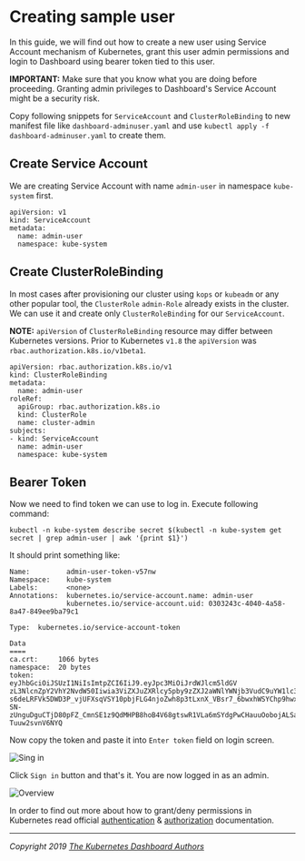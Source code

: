# Creating sample user

In this guide, we will find out how to create a new user using Service Account mechanism of Kubernetes, grant this user admin permissions and login to Dashboard using bearer token tied to this user.

**IMPORTANT:** Make sure that you know what you are doing before proceeding. Granting admin privileges to Dashboard's Service Account might be a security risk.

Copy following snippets for `ServiceAccount` and `ClusterRoleBinding` to new manifest file like `dashboard-adminuser.yaml` and use `kubectl apply -f dashboard-adminuser.yaml` to create them.

## Create Service Account

We are creating Service Account with name `admin-user` in namespace `kube-system` first.

```
apiVersion: v1
kind: ServiceAccount
metadata:
  name: admin-user
  namespace: kube-system
```

## Create ClusterRoleBinding

In most cases after provisioning our cluster using `kops` or `kubeadm` or any other popular tool, the `ClusterRole` `admin-Role` already exists in the cluster. We can use it and create only `ClusterRoleBinding` for our `ServiceAccount`.

**NOTE:** `apiVersion` of `ClusterRoleBinding` resource may differ between Kubernetes versions. Prior to Kubernetes `v1.8` the `apiVersion` was `rbac.authorization.k8s.io/v1beta1`.

```
apiVersion: rbac.authorization.k8s.io/v1
kind: ClusterRoleBinding
metadata:
  name: admin-user
roleRef:
  apiGroup: rbac.authorization.k8s.io
  kind: ClusterRole
  name: cluster-admin
subjects:
- kind: ServiceAccount
  name: admin-user
  namespace: kube-system
```

## Bearer Token

Now we need to find token we can use to log in. Execute following command:

```
kubectl -n kube-system describe secret $(kubectl -n kube-system get secret | grep admin-user | awk '{print $1}')
```

It should print something like:

```
Name:         admin-user-token-v57nw
Namespace:    kube-system
Labels:       <none>
Annotations:  kubernetes.io/service-account.name: admin-user
              kubernetes.io/service-account.uid: 0303243c-4040-4a58-8a47-849ee9ba79c1

Type:  kubernetes.io/service-account-token

Data
====
ca.crt:     1066 bytes
namespace:  20 bytes
token:      
eyJhbGciOiJSUzI1NiIsImtpZCI6IiJ9.eyJpc3MiOiJrdWJlcm5ldGV
zL3NlcnZpY2VhY2NvdW50Iiwia3ViZXJuZXRlcy5pby9zZXJ2aWNlYWNjb3VudC9uYW1lc3BhY2UiOiJrdWJlcm5ldGVzLWRhc2hib2FyZCIsImt1YmVybmV0ZXMuaW8vc2VydmljZWFjY291bnQvc2VjcmV0Lm5hbWUiOiJhZG1pbi11c2VyLXRva2VuLXY1N253Iiwia3ViZXJuZXRlcy5pby9zZXJ2aWNlYWNjb3VudC9zZXJ2aWNlLWFjY291bnQubmFtZSI6ImFkbWluLXVzZXIiLCJrdWJlcm5ldGVzLmlvL3NlcnZpY2VhY2NvdW50L3NlcnZpY2UtYWNjb3VudC51aWQiOiIwMzAzMjQzYy00MDQwLTRhNTgtOGE0Ny04NDllZTliYTc5YzEiLCJzdWIiOiJzeXN0ZW06c2VydmljZWFjY291bnQ6a3ViZXJuZXRlcy1kYXNoYm9hcmQ6YWRtaW4tdXNlciJ9.Z2JrQlitASVwWbc-s6deLRFVk5DWD3P_vjUFXsqVSY10pbjFLG4njoZwh8p3tLxnX_VBsr7_6bwxhWSYChp9hwxznemD5x5HLtjb16kI9Z7yFWLtohzkTwuFbqmQaMoget_nYcQBUC5fDmBHRfFvNKePh_vSSb2h_aYXa8GV5AcfPQpY7r461itme1EXHQJqv-SN-zUnguDguCTjD80pFZ_CmnSE1z9QdMHPB8hoB4V68gtswR1VLa6mSYdgPwCHauuOobojALSaMc3RH7MmFUumAgguhqAkX3Omqd3rJbYOMRuMjhANqd08piDC3aIabINX6gP5-Tuuw2svnV6NYQ
```

Now copy the token and paste it into `Enter token` field on login screen.

![Sing in](../../images/signin.png)

Click `Sign in` button and that's it. You are now logged in as an admin.

![Overview](../../images/overview.png)

In order to find out more about how to grant/deny permissions in Kubernetes read official [authentication](https://kubernetes.io/docs/reference/access-authn-authz/authentication/) & [authorization](https://kubernetes.io/docs/reference/access-authn-authz/authorization/) documentation.

----
_Copyright 2019 [The Kubernetes Dashboard Authors](https://github.com/kubernetes/dashboard/graphs/contributors)_

